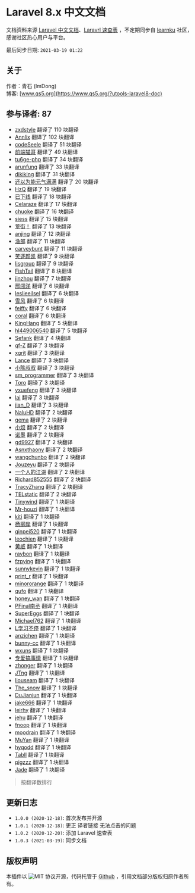# Laravel 8.x 中文文档

文档资料来源 [Laravel 中文文档](https://learnku.com/docs/laravel/8.x)、[Laravrl 速查表](https://learnku.com/docs/laravel-cheatsheet/8.x) 
，不定期同步自 [learnku](https://learnku.com/docs) 社区，感谢社区热心用户与平台。

最后同步日期: `2021-03-19 01:22`

## 关于

作者：青石 (ImDong)  
博客: [www.qs5.org](https://www.qs5.org/?utools-laravel8-doc)

## 参与译者: 87

- [zxdstyle](https://learnku.com/users/39723) 翻译了 110 块翻译
- [Annlix](https://learnku.com/users/53181) 翻译了 102 块翻译
- [codeSeele](https://learnku.com/users/63273) 翻译了 51 块翻译
- [前端猫哥](https://learnku.com/users/6831) 翻译了 49 块翻译
- [tu6ge-php](https://learnku.com/users/56015) 翻译了 34 块翻译
- [arunfung](https://learnku.com/users/7400) 翻译了 33 块翻译
- [dikiking](https://learnku.com/users/36456) 翻译了 31 块翻译
- [还以为能元气满满](https://learnku.com/users/34129) 翻译了 20 块翻译
- [HzQ](https://learnku.com/users/29667) 翻译了 19 块翻译
- [已下线](https://learnku.com/users/41489) 翻译了 18 块翻译
- [Celaraze](https://learnku.com/users/25257) 翻译了 17 块翻译
- [chuoke](https://learnku.com/users/35098) 翻译了 16 块翻译
- [siess](https://learnku.com/users/21184) 翻译了 15 块翻译
- [荒街！](https://learnku.com/users/64407) 翻译了 13 块翻译
- [anjing](https://learnku.com/users/24026) 翻译了 12 块翻译
- [渔郎](https://learnku.com/users/19607) 翻译了 11 块翻译
- [carveybunt](https://learnku.com/users/40997) 翻译了 11 块翻译
- [笑逐颜凯](https://learnku.com/users/17716) 翻译了 9 块翻译
- [lisgroup](https://learnku.com/users/3364) 翻译了 9 块翻译
- [FishTail](https://learnku.com/users/50798) 翻译了 8 块翻译
- [jinzhou](https://learnku.com/users/7882) 翻译了 7 块翻译
- [邢闯洋](https://learnku.com/users/26846) 翻译了 6 块翻译
- [leslieeilsel](https://learnku.com/users/31675) 翻译了 6 块翻译
- [雪风](https://learnku.com/users/14696) 翻译了 6 块翻译
- [feiffy](https://learnku.com/users/23996) 翻译了 6 块翻译
- [coral](https://learnku.com/users/30923) 翻译了 6 块翻译
- [KingHang](https://learnku.com/users/61275) 翻译了 5 块翻译
- [hl449006540](https://learnku.com/users/31893) 翻译了 5 块翻译
- [Sefank](https://learnku.com/users/69315) 翻译了 4 块翻译
- [qf-Z](https://learnku.com/users/22781) 翻译了 3 块翻译
- [xgrit](https://learnku.com/users/41044) 翻译了 3 块翻译
- [Lance](https://learnku.com/users/12643) 翻译了 3 块翻译
- [小陈叔叔](https://learnku.com/users/22779) 翻译了 3 块翻译
- [sm_programmer](https://learnku.com/users/69232) 翻译了 3 块翻译
- [Toro](https://learnku.com/users/68489) 翻译了 3 块翻译
- [yxuefeng](https://learnku.com/users/51717) 翻译了 3 块翻译
- [lai](https://learnku.com/users/41091) 翻译了 3 块翻译
- [jian_D](https://learnku.com/users/50550) 翻译了 3 块翻译
- [NaluHD](https://learnku.com/users/53319) 翻译了 2 块翻译
- [gema](https://learnku.com/users/68645) 翻译了 2 块翻译
- [小烦](https://learnku.com/users/18240) 翻译了 2 块翻译
- [诺墨](https://learnku.com/users/10627) 翻译了 2 块翻译
- [gd9927](https://learnku.com/users/69546) 翻译了 2 块翻译
- [Asnxthaony](https://learnku.com/users/44680) 翻译了 2 块翻译
- [wangchunbo](https://learnku.com/users/46135) 翻译了 2 块翻译
- [Jouzeyu](https://learnku.com/users/32858) 翻译了 2 块翻译
- [一个人的江湖](https://learnku.com/users/16257) 翻译了 2 块翻译
- [Richard852555](https://learnku.com/users/58149) 翻译了 2 块翻译
- [TracyZhang](https://learnku.com/users/32325) 翻译了 2 块翻译
- [TELstatic](https://learnku.com/users/26240) 翻译了 2 块翻译
- [Tinywind](https://learnku.com/users/8319) 翻译了 1 块翻译
- [Mr-houzi](https://learnku.com/users/42837) 翻译了 1 块翻译
- [kiti](https://learnku.com/users/32311) 翻译了 1 块翻译
- [杨柳岸](https://learnku.com/users/16062) 翻译了 1 块翻译
- [qinpei520](https://learnku.com/users/35120) 翻译了 1 块翻译
- [leochien](https://learnku.com/users/21335) 翻译了 1 块翻译
- [黄威](https://learnku.com/users/4760) 翻译了 1 块翻译
- [raybon](https://learnku.com/users/8053) 翻译了 1 块翻译
- [fzpying](https://learnku.com/users/22816) 翻译了 1 块翻译
- [sunnykevin](https://learnku.com/users/21934) 翻译了 1 块翻译
- [print_r](https://learnku.com/users/52466) 翻译了 1 块翻译
- [minororange](https://learnku.com/users/24372) 翻译了 1 块翻译
- [qufo](https://learnku.com/users/4717) 翻译了 1 块翻译
- [honey_wan](https://learnku.com/users/28957) 翻译了 1 块翻译
- [PFinal南丞](https://learnku.com/users/18228) 翻译了 1 块翻译
- [SuperEggs](https://learnku.com/users/32195) 翻译了 1 块翻译
- [Michael762](https://learnku.com/users/35866) 翻译了 1 块翻译
- [L学习不停](https://learnku.com/users/20453) 翻译了 1 块翻译
- [anzichen](https://learnku.com/users/18488) 翻译了 1 块翻译
- [bunny-cc](https://learnku.com/users/28904) 翻译了 1 块翻译
- [wxuns](https://learnku.com/users/20496) 翻译了 1 块翻译
- [专爱搞事情](https://learnku.com/users/27799) 翻译了 1 块翻译
- [zhonger](https://learnku.com/users/38211) 翻译了 1 块翻译
- [JTng](https://learnku.com/users/63879) 翻译了 1 块翻译
- [liouseam](https://learnku.com/users/66539) 翻译了 1 块翻译
- [The_snow](https://learnku.com/users/69589) 翻译了 1 块翻译
- [DuJianjun](https://learnku.com/users/48882) 翻译了 1 块翻译
- [jake666](https://learnku.com/users/30966) 翻译了 1 块翻译
- [leirhy](https://learnku.com/users/21246) 翻译了 1 块翻译
- [jehu](https://learnku.com/users/43454) 翻译了 1 块翻译
- [fnoop](https://learnku.com/users/32373) 翻译了 1 块翻译
- [moodrain](https://learnku.com/users/16477) 翻译了 1 块翻译
- [MuYan](https://learnku.com/users/12702) 翻译了 1 块翻译
- [hyqodd](https://learnku.com/users/26475) 翻译了 1 块翻译
- [Tabll](https://learnku.com/users/48421) 翻译了 1 块翻译
- [pigzzz](https://learnku.com/users/5302) 翻译了 1 块翻译
- [Jade](https://learnku.com/users/27293) 翻译了 1 块翻译

> 按翻译数排行

## 更新日志

- `1.0.0 (2020-12-18)`: 首次发布并开源
- `1.0.1 (2020-12-18)`: 更正 译者链接 无法点击的问题
- `1.0.2 (2020-12-20)`: 添加 Laravel 速查表
- `1.0.3 (2021-03-19)`: 同步文档

## 版权声明

本插件以 ![MIT](https://www.qs5.org/public/open-source/MIT_logo.svg?utools-laravel8-doc) 协议开源，代码托管于 [Github](https://www.github.com/imdong/utools-laravel8-doc) ，引用文档部分版权归原作者所有。


